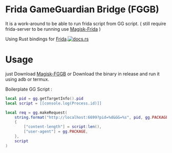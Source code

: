 # Frida GameGuardian Bridge (FGGB)
It is a work-around to be able to run frida script from GG script. ( still require frida-server to be running use [Magisk-Frida](https://github.com/ViRb3/magisk-frida) ) 

Using Rust bindings for [Frida](https://frida.re).[![docs.rs](https://docs.rs/frida/badge.svg)](https://docs.rs/frida)

# Usage
just Download [Magisk-FGGB](https://github.com/chihaamin/FGGB-Magisk) or Download the binary in release and run it using adb or termux.

Boilerplate GG Script : 
```lua
local pid = gg.getTargetInfo().pid
local script = [[console.log(Process.id)]]

local req = gg.makeRequest(
    string.format("http://localhost:6699?pid=%d&GG=%s", pid, gg.PACKAGE),
    {
        ["content-length"] = script:len(),
        ["user-agent"] = gg.PACKAGE,
    },
    script
)
```
